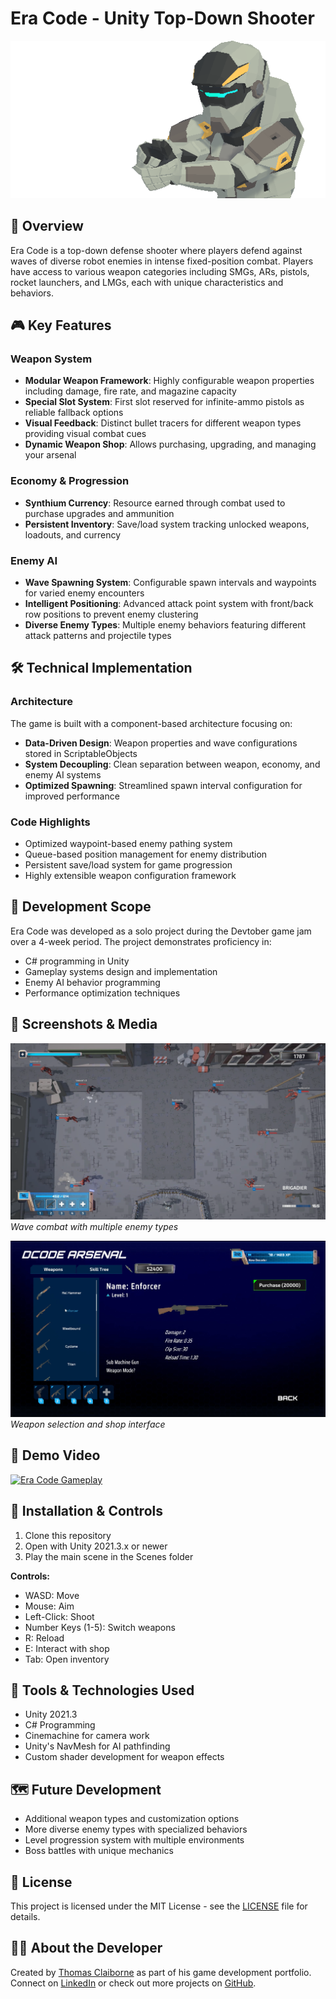 # Era Code - Unity Top-Down Shooter

![Era Code Banner](https://github.com/ThomasClaiborne/EraCode/blob/main/Images/PlayerPistolImage.png)

## 📝 Overview
Era Code is a top-down defense shooter where players defend against waves of diverse robot enemies in intense fixed-position combat. Players have access to various weapon categories including SMGs, ARs, pistols, rocket launchers, and LMGs, each with unique characteristics and behaviors.

## 🎮 Key Features

### Weapon System
- **Modular Weapon Framework**: Highly configurable weapon properties including damage, fire rate, and magazine capacity
- **Special Slot System**: First slot reserved for infinite-ammo pistols as reliable fallback options
- **Visual Feedback**: Distinct bullet tracers for different weapon types providing visual combat cues
- **Dynamic Weapon Shop**: Allows purchasing, upgrading, and managing your arsenal

### Economy & Progression
- **Synthium Currency**: Resource earned through combat used to purchase upgrades and ammunition
- **Persistent Inventory**: Save/load system tracking unlocked weapons, loadouts, and currency

### Enemy AI
- **Wave Spawning System**: Configurable spawn intervals and waypoints for varied enemy encounters
- **Intelligent Positioning**: Advanced attack point system with front/back row positions to prevent enemy clustering
- **Diverse Enemy Types**: Multiple enemy behaviors featuring different attack patterns and projectile types

## 🛠️ Technical Implementation

### Architecture
The game is built with a component-based architecture focusing on:
- **Data-Driven Design**: Weapon properties and wave configurations stored in ScriptableObjects
- **System Decoupling**: Clean separation between weapon, economy, and enemy AI systems
- **Optimized Spawning**: Streamlined spawn interval configuration for improved performance

### Code Highlights
- Optimized waypoint-based enemy pathing system
- Queue-based position management for enemy distribution
- Persistent save/load system for game progression
- Highly extensible weapon configuration framework

## 🎯 Development Scope
Era Code was developed as a solo project during the Devtober game jam over a 4-week period. The project demonstrates proficiency in:
- C# programming in Unity
- Gameplay systems design and implementation
- Enemy AI behavior programming
- Performance optimization techniques

## 📸 Screenshots & Media

![Gameplay Screenshot 1](https://github.com/ThomasClaiborne/EraCode/blob/main/Images/Screenshot%202025-05-15%20070921.png)
*Wave combat with multiple enemy types*

![Gameplay Screenshot 2](https://github.com/ThomasClaiborne/EraCode/blob/main/Images/Screenshot%202025-05-15%20071141.png)
*Weapon selection and shop interface*

## 🎥 Demo Video
[![Era Code Gameplay](https://img.youtube.com/vi/C6hz4RMnxmM/0.jpg)](https://youtu.be/C6hz4RMnxmM)

## 🚀 Installation & Controls
1. Clone this repository
2. Open with Unity 2021.3.x or newer
3. Play the main scene in the Scenes folder

**Controls:**
- WASD: Move
- Mouse: Aim
- Left-Click: Shoot
- Number Keys (1-5): Switch weapons
- R: Reload
- E: Interact with shop
- Tab: Open inventory

## 🧰 Tools & Technologies Used
- Unity 2021.3
- C# Programming
- Cinemachine for camera work
- Unity's NavMesh for AI pathfinding
- Custom shader development for weapon effects

## 🗺️ Future Development
- Additional weapon types and customization options
- More diverse enemy types with specialized behaviors
- Level progression system with multiple environments
- Boss battles with unique mechanics

## 📄 License
This project is licensed under the MIT License - see the [LICENSE](LICENSE) file for details.

## 👨‍💻 About the Developer
Created by [Thomas Claiborne](https://thomasclaiborne.github.io) as part of his game development portfolio. Connect on [LinkedIn](https://www.linkedin.com/in/trc3/) or check out more projects on [GitHub](https://github.com/ThomasClaiborne).
